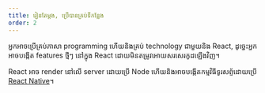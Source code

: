```yaml
---
title: រៀនតែម្តង, ប្រើបានគ្រប់ទីកន្លែង
order: 2
---
```


អ្នកអាចប្រើគ្រប់ភាសា programming ហើយនិងគ្រប់ technology ជាមួយនិង React, ដូច្នេះអ្នកអាចបង្កើត features ថ្មីៗ នៅក្នុង React ដោយមិនតម្រូវអោយសរសេរកូដឡើងវិញ។

React អាច render នៅលើ server ដោយប្រើ Node ហើយនិងអាចបង្កើតកម្មវិធីទូរសព្ទ័ដោយប្រើ [React Native](https://facebook.github.io/react-native/)។
